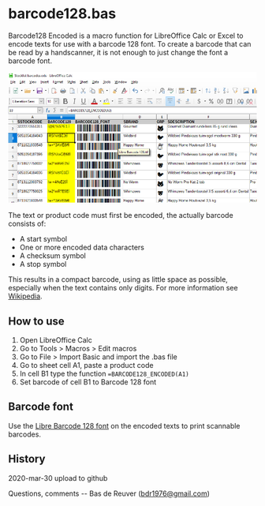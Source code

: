 barcode128.bas
==============

Barcode128 Encoded is a macro function for LibreOffice Calc or Excel to
encode texts for use with a barcode 128 font. To create a barcode that can be
read by a handscanner, it is not enough to just change the font a barcode font.

![LibreOffice barcode 128 encoded texts](/preview.png?raw=true "preview")

The text or product code must first be encoded, the actually barcode consists of:
* A start symbol
* One or more encoded data characters
* A checksum symbol
* A stop symbol

This results in a compact barcode, using as little space as possible,
especially when the text contains only digits.
For more information see [Wikipedia](https://en.wikipedia.org/wiki/Code_128).

How to use
----------

1) Open LibreOffice Calc
2) Go to Tools > Macros > Edit macros
3) Go to File > Import Basic and import the .bas file
4) Go to sheet cell A1, paste a product code
5) In cell B1 type the function `=BARCODE128_ENCODED(A1)`
6) Set barcode of cell B1 to Barcode 128 font

Barcode font
------------
Use the [Libre Barcode 128 font](https://fonts.google.com/specimen/Libre+Barcode+128+Text) 
on the encoded texts to print scannable barcodes.

History
-------
2020-mar-30 upload to github

Questions, comments -- Bas de Reuver (bdr1976@gmail.com)
